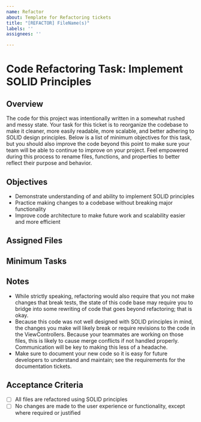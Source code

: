 ```yaml
---
name: Refactor
about: Template for Refactoring tickets
title: "[REFACTOR] FileName(s)"
labels: ''
assignees: ''

---
```


# Code Refactoring Task: Implement SOLID Principles

## Overview

The code for this project was intentionally written in a somewhat rushed and messy state. Your task for this ticket is to reorganize the codebase to make it cleaner, more easily readable, more scalable, and better adhering to SOLID design principles.  Below is a list of minimum objectives for this task, but you should also improve the code beyond this point to make sure your team will be able to continue to improve on your project. Feel empowered during this process to rename files, functions, and properties to better reflect their purpose and behavior.

## Objectives

- Demonstrate understanding of and ability to implement SOLID principles
- Practice making changes to a codebase without breaking major functionality
- Improve code architecture to make future work and scalability easier and more efficient

## Assigned Files

## Minimum Tasks

## Notes

- While strictly speaking, refactoring would also require that you not make changes that break tests, the state of this code base may require you to bridge into some rewriting of code that goes beyond refactoring; that is okay.
- Because this code was not well designed with SOLID principles in mind, the changes you make will likely break or require revisions to the code in the ViewControllers. Because your teammates are working on those files, this is likely to cause merge conflicts if not handled properly. Communication will be key to making this less of a headache.
- Make sure to document your new code so it is easy for future developers to understand and maintain; see the requirements for the documentation tickets.

## Acceptance Criteria

- [ ] All files are refactored using SOLID principles
- [ ] No changes are made to the user experience or functionality, except where required or justified
